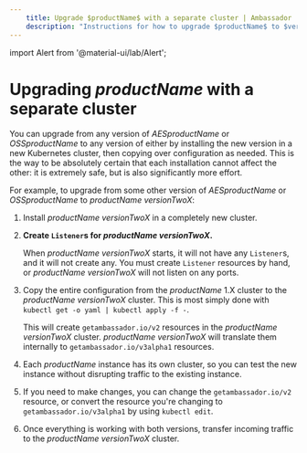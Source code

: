 ```yaml
---
    title: Upgrade $productName$ with a separate cluster | Ambassador
    description: "Instructions for how to upgrade $productName$ to $versionTwoX$. Transfer your current configuration of $AESproductName$ or $OSSproductName$ to $versionTwoX$."
---
```

import Alert from '@material-ui/lab/Alert';

# Upgrading $productName$ with a separate cluster

You can upgrade from any version of $AESproductName$ or $OSSproductName$ to
any version of either by installing the new version in a new Kubernetes cluster,
then copying over configuration as needed. This is the way to be absolutely
certain that each installation cannot affect the other: it is extremely safe,
but is also significantly more effort.

For example, to upgrade from some other version of $AESproductName$ or
$OSSproductName$ to $productName$ $versionTwoX$:

1. Install $productName$ $versionTwoX$ in a completely new cluster.

2. **Create `Listener`s for $productName$ $versionTwoX$.**

   When $productName$ $versionTwoX$ starts, it will not have any `Listener`s, and it will not
   create any. You must create `Listener` resources by hand, or $productName$ $versionTwoX$
   will not listen on any ports.

3. Copy the entire configuration from the $productName$ 1.X cluster to the $productName$
   $versionTwoX$ cluster. This is most simply done with `kubectl get -o yaml | kubectl apply -f -`.

   This will create `getambassador.io/v2` resources in the $productName$ $versionTwoX$ cluster.
   $productName$ $versionTwoX$ will translate them internally to `getambassador.io/v3alpha1`
   resources.

4. Each $productName$ instance has its own cluster, so you can test the new
   instance without disrupting traffic to the existing instance.

5. If you need to make changes, you can change the `getambassador.io/v2` resource, or convert the
   resource you're changing to `getambassador.io/v3alpha1` by using `kubectl edit`.

6. Once everything is working with both versions, transfer incoming traffic to the $productName$
   $versionTwoX$ cluster.
